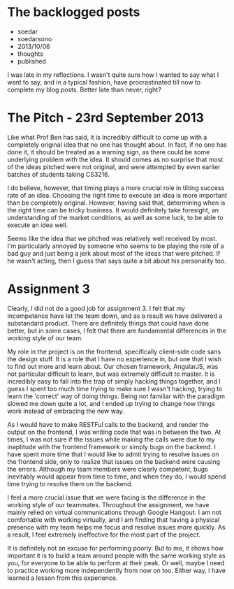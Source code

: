 # The backlogged posts
- soedar
- soedarsono
- 2013/10/06
- thoughts
- published

I was late in my reflections. I wasn't quite sure how I wanted to say what I want to say, and in a typical fashion, have procrastinated till now to complete my blog posts. Better late than never, right?

# The Pitch - 23rd September 2013
Like what Prof Ben has said, it is incredibly difficult to come up with a completely original idea that no one has thought about. In fact, if no one has done it, it should be treated as a warning sign, as there could be some underlying problem with the idea. It should comes as no surprise that most of the ideas pitched were not original, and were attempted by even earlier batches of students taking CS3216. 

I do believe, however, that timing plays a more crucial role in tilting success rate of an idea. Choosing the right time to execute an idea is more important than be completely original. However, having said that, determining when is the right time can be tricky business. It would definitely take foresight, an understanding of the market conditions, as well as some luck, to be able to execute an idea well.

Seems like the idea that we pitched was relatively well received by most. I'm particularly annoyed by someone who seems to be playing the role of a bad guy and just being a jerk about most of the ideas that were pitched. If he wasn't acting, then I guess that says quite a bit about his personality too.

# Assignment 3
Clearly, I did not do a good job for assignment 3. I felt that my incompetence have let the team down, and as a result we have delivered a substandard product. There are definitely things that could have done better, but in some cases, I felt that there are fundamental differences in the working style of our team.

My role in the project is on the frontend, specifically client-side code sans the design stuff. It is a role that I have no experience in, but one that I wish to find out more and learn about. Our chosen framework, AngularJS, was not particular difficult to learn, but was extremely difficult to master. It is incredibly easy to fall into the trap of simply hacking things together, and I guess I spent too much time trying to make sure I wasn't hacking, trying to learn the 'correct' way of doing things. Being not familiar with the paradigm slowed me down quite a lot, and I ended up trying to change how things work instead of embracing the new way. 

As I would have to make RESTFul calls to the backend, and render the output on the frontend, I was writing code that was in between the two. At times, I was not sure if the issues while making the calls were due to my inaptitude with the frontend framework or simply bugs on the backend. I have spent more time that I would like to admit trying to resolve issues on the frontend side, only to realize that issues on the backend were causing the errors. Although my team members were clearly competent, bugs inevitably would appear from time to time, and when they do, I would spend time trying to resolve them on the backend.

I feel a more crucial issue that we were facing is the difference in the working style of our teammates. Throughout the assignment, we have mainly relied on virtual communications through Google Hangout. I am not comfortable with working virtually, and I am finding that having a physical presence with my team helps me focus and resolve issues more quickly. As a result, I feel extremely ineffective for the most part of the project. 

It is definitely not an excuse for performing poorly. But to me, it shows how important it is to build a team around people with the same working style as you, for everyone to be able to perform at their peak. Or well, maybe I need to practice working more independently from now on too. Either way, I have learned a lesson from this experience.
